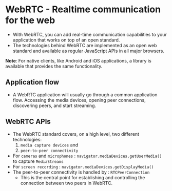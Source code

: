 # WebRTC - Realtime communication for the web

- With WebRTC, you can add real-time communication capabilities to your application that works on top of an open standard.
- The technologies behind WebRTC are implemented as an open web standard and available as regular JavaScript APIs in all major browsers.

**Note**: For native clients, like Android and iOS applications, a library is available that provides the same functionality.

## Application flow

- A WebRTC application will usually go through a common application flow. Accessing the media devices, opening peer connections, discovering peers, and start streaming.

## WebRTC APIs

- The WebRTC standard covers, on a high level, two different technologies:
  1. `media capture devices` and
  2. `peer-to-peer connectivity`
- For `cameras` and `microphones` : `navigator.mediaDevices.getUserMedia()` to capture `MediaStreams`
- For `screen recording` : `navigator.mediaDevices.getDisplayMedia()`
- The peer-to-peer connectivity is handled by : `RTCPeerConnection`
  - This is the central point for establishing and controlling the connection between two peers in WebRTC.
